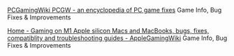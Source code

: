 
[PCGamingWiki PCGW - an encyclopedia of PC game fixes](https://www.pcgamingwiki.com/wiki/Home)
Game Info, Bug Fixes & Improvements

[Home - Gaming on M1 Apple silicon Macs and MacBooks, bugs, fixes, compatiblity and troubleshooting guides - AppleGamingWiki](https://www.applegamingwiki.com/wiki/Home)
Game Info, Bug Fixes & Improvements
